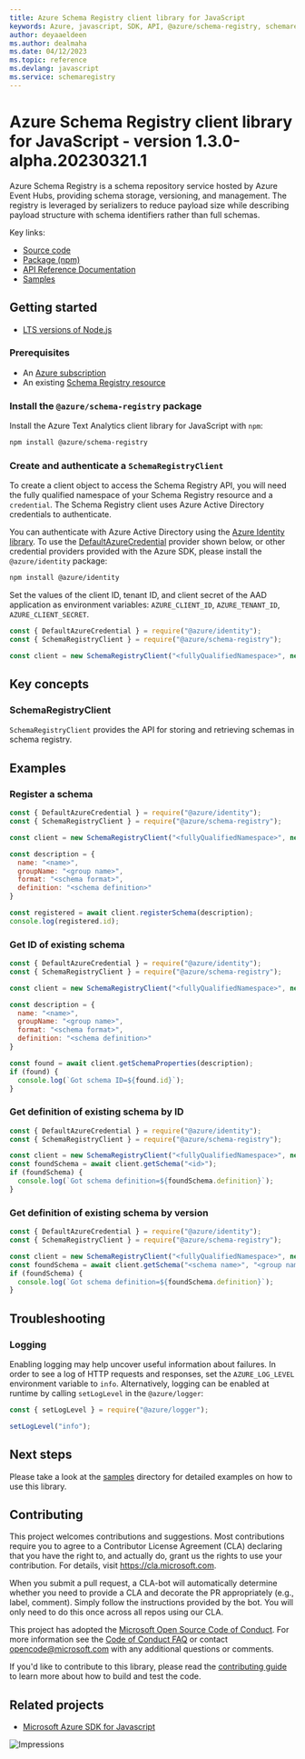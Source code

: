 ```yaml
---
title: Azure Schema Registry client library for JavaScript
keywords: Azure, javascript, SDK, API, @azure/schema-registry, schemaregistry
author: deyaaeldeen
ms.author: dealmaha
ms.date: 04/12/2023
ms.topic: reference
ms.devlang: javascript
ms.service: schemaregistry
---
```

# Azure Schema Registry client library for JavaScript - version 1.3.0-alpha.20230321.1 


Azure Schema Registry is a schema repository service hosted by Azure Event Hubs,
providing schema storage, versioning, and management. The registry is leveraged
by serializers to reduce payload size while describing payload structure with
schema identifiers rather than full schemas.

Key links:

- [Source code](https://github.com/Azure/azure-sdk-for-js/tree/main/sdk/schemaregistry/schema-registry)
- [Package (npm)](https://www.npmjs.com/package/@azure/schema-registry)
- [API Reference Documentation](/javascript/api/@azure/schema-registry)
- [Samples](https://github.com/Azure/azure-sdk-for-js/tree/main/sdk/schemaregistry/schema-registry/samples)

## Getting started

- [LTS versions of Node.js](https://github.com/nodejs/release#release-schedule)

### Prerequisites

- An [Azure subscription][azure_sub]
- An existing [Schema Registry resource](https://aka.ms/schemaregistry)

### Install the `@azure/schema-registry` package

Install the Azure Text Analytics client library for JavaScript with `npm`:

```bash
npm install @azure/schema-registry
```

### Create and authenticate a `SchemaRegistryClient`

To create a client object to access the Schema Registry API, you will need the
fully qualified namespace of your Schema Registry resource and a `credential`. The Schema
Registry client uses Azure Active Directory credentials to authenticate.

You can authenticate with Azure Active Directory using the [Azure Identity
library][azure_identity]. To use the
[DefaultAzureCredential][defaultazurecredential] provider shown below, or other
credential providers provided with the Azure SDK, please install the
`@azure/identity` package:

```bash
npm install @azure/identity
```

Set the values of the client ID, tenant ID, and client secret of the AAD
application as environment variables: `AZURE_CLIENT_ID`, `AZURE_TENANT_ID`,
`AZURE_CLIENT_SECRET`.

```js
const { DefaultAzureCredential } = require("@azure/identity");
const { SchemaRegistryClient } = require("@azure/schema-registry");

const client = new SchemaRegistryClient("<fullyQualifiedNamespace>", new DefaultAzureCredential());
```

## Key concepts

### SchemaRegistryClient

`SchemaRegistryClient` provides the API for storing and retrieving schemas in
schema registry.

## Examples

### Register a schema

```javascript
const { DefaultAzureCredential } = require("@azure/identity");
const { SchemaRegistryClient } = require("@azure/schema-registry");

const client = new SchemaRegistryClient("<fullyQualifiedNamespace>", new DefaultAzureCredential());

const description = {
  name: "<name>",
  groupName: "<group name>",
  format: "<schema format>",
  definition: "<schema definition>"
}

const registered = await client.registerSchema(description);
console.log(registered.id);
```

### Get ID of existing schema

```javascript
const { DefaultAzureCredential } = require("@azure/identity");
const { SchemaRegistryClient } = require("@azure/schema-registry");

const client = new SchemaRegistryClient("<fullyQualifiedNamespace>", new DefaultAzureCredential());

const description = {
  name: "<name>",
  groupName: "<group name>",
  format: "<schema format>",
  definition: "<schema definition>"
}

const found = await client.getSchemaProperties(description);
if (found) {
  console.log(`Got schema ID=${found.id}`);
}
```

### Get definition of existing schema by ID

```javascript
const { DefaultAzureCredential } = require("@azure/identity");
const { SchemaRegistryClient } = require("@azure/schema-registry");

const client = new SchemaRegistryClient("<fullyQualifiedNamespace>", new DefaultAzureCredential());
const foundSchema = await client.getSchema("<id>");
if (foundSchema) {
  console.log(`Got schema definition=${foundSchema.definition}`);
}
```

### Get definition of existing schema by version

```javascript
const { DefaultAzureCredential } = require("@azure/identity");
const { SchemaRegistryClient } = require("@azure/schema-registry");

const client = new SchemaRegistryClient("<fullyQualifiedNamespace>", new DefaultAzureCredential());
const foundSchema = await client.getSchema("<schema name>", "<group name>", version);
if (foundSchema) {
  console.log(`Got schema definition=${foundSchema.definition}`);
}
```

## Troubleshooting

### Logging

Enabling logging may help uncover useful information about failures. In order to
see a log of HTTP requests and responses, set the `AZURE_LOG_LEVEL` environment
variable to `info`. Alternatively, logging can be enabled at runtime by calling
`setLogLevel` in the `@azure/logger`:

```javascript
const { setLogLevel } = require("@azure/logger");

setLogLevel("info");
```

## Next steps

Please take a look at the
[samples](https://github.com/Azure/azure-sdk-for-js/tree/main/sdk/schemaregistry/schema-registry/samples)
directory for detailed examples on how to use this library.

## Contributing

This project welcomes contributions and suggestions. Most contributions require
you to agree to a Contributor License Agreement (CLA) declaring that you have
the right to, and actually do, grant us the rights to use your contribution. For
details, visit https://cla.microsoft.com.

When you submit a pull request, a CLA-bot will automatically determine whether
you need to provide a CLA and decorate the PR appropriately (e.g., label,
comment). Simply follow the instructions provided by the bot. You will only need
to do this once across all repos using our CLA.

This project has adopted the [Microsoft Open Source Code of
Conduct](https://opensource.microsoft.com/codeofconduct/). For more information
see the [Code of Conduct
FAQ](https://opensource.microsoft.com/codeofconduct/faq/) or contact
[opencode@microsoft.com](mailto:opencode@microsoft.com) with any additional
questions or comments.

If you'd like to contribute to this library, please read the [contributing
guide](https://github.com/Azure/azure-sdk-for-js/blob/main/CONTRIBUTING.md) to
learn more about how to build and test the code.

## Related projects

- [Microsoft Azure SDK for Javascript](https://github.com/Azure/azure-sdk-for-js)

![Impressions](https://azure-sdk-impressions.azurewebsites.net/api/impressions/azure-sdk-for-js%2Fsdk%2Fschemaregistry%2Fschema-registry%2FREADME.png)

[azure_cli]: /cli/azure
[azure_sub]: https://azure.microsoft.com/free/
[azure_portal]: https://portal.azure.com
[azure_identity]: https://github.com/Azure/azure-sdk-for-js/tree/main/sdk/identity/identity
[defaultazurecredential]: https://github.com/Azure/azure-sdk-for-js/tree/main/sdk/identity/identity#defaultazurecredential

